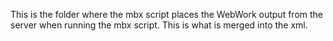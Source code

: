 This is the folder where the mbx script places the WebWork output from the server when running the mbx script. This is what is merged into the xml.